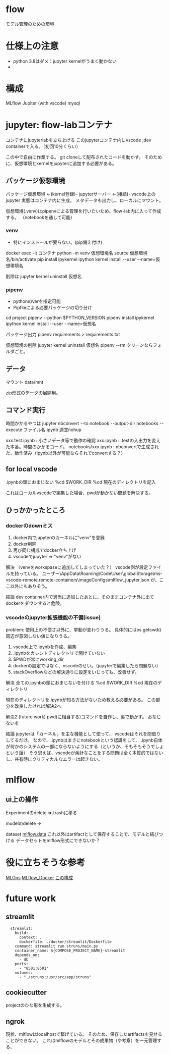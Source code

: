 # flow
モデル管理のための環境

# 仕様上の注意
* python 3.8はダメ：jupyter kernelがうまく動かない
* 






# 構成
MLflow
Jupiter (with vscode)
mysql

# jupyter: flow-labコンテナ

コンテナにjupyterlabを立ち上げる
このjupyterコンテナ内にvscode ;dev containerで入る。（初回10分くらい）

この中で自由に作業する。
git cloneして配布されたコードを動かす。
そのために、仮想環境とkernelをjupyterに追加する必要がある。

## パッケージ仮想環境

パッケージ仮想環境 <-(kernel登録)- jupyterサーバー <-(接続)- vscode上のjupyter
実態はコンテナ内に生成。
メタデータも出力し、ローカルにマウント。

仮想環境(.venv)はpipenvによる管理を行いたいため、flow-lab内に入って作成する。
（notebookを通して可能）


### venv
* 特にインストールが要らない。(pip備え付け)

docker exec -it コンテナ
python -m venv 仮想環境名
source 仮想環境名/bin/activate
pip install ipykernel
ipython kernel install --user --name=仮想環境名

削除は
jupyter kernel uninstall 仮想名

### pipenv
* pythonのverを指定可能
* Pipfileによる必要パッケージの切り分け

cd project
pipenv --python $PYTHON_VERSION
pipenv install ipykernel
ipython kernel install --user --name=仮想名

パッケージ出力
pipenv requirements > requirements.txt

仮想環境の削除
jupyter kernel uninstall 仮想名
pipenv --rm
クリーンならフォルダごと。

## データ
マウント
data/mnt

zip形式のデータの展開用。



## コマンド実行
時間かかるやつは
jupyter nbconvert --to notebook --output-dir notebooks --execute ファイル名.ipynb
適宜nohup

xxx.test.ipynb      : 小さいデータ等で動作の確認
xxx.ipynb           : .testの入出力を変えた本番。時間のかかるコード。
notebooks/xxx.ipynb : nbconvertで生成された、動作済み（ipynb以外が可能ならそれでconvertする？）





## for local vscode
.ipynbの頭におまじない
%cd $WORK_DIR
%cd 現在のディレクトリを記入

これはローカルvscodeで編集した場合、pwdが動かない問題を解決する。




## ひっかかったところ

### dockerのdownミス
1. docker内でjupyterのカーネルに"venv"を登録
2. docker削除
3. 再び同じ構成でdocker立ち上げ
4. vscodeでjupyter => "venv"がない

解決
（venvをworkspaseに追加してしまっていた？）
vscode側が設定ファイルを持っている。
ユーザー\AppData\Roaming\Code\User\globalStorage\ms-vscode-remote.remote-containers\imageConfigs\mlflow_jupyter.json
が、ここ以外にもありそう。

結論
dev container内で適当に追加したあとに、そのままコンテナ外に出てdockerをダウンすると危険。

### vscodeのjupyter拡張機能の不備(issue)
problem: 使用上の不便さ以外に、挙動が変わりうる。
具体的にはos.getcwd()周辺が意図しない値になりうる。

1. vscode上で.ipynbを作成、編集
2. .ipynbをカレントディレクトリで開けていない
3. $PWDが常にworking_dir
4. dockerの設定ではなく、vscodeのせい。（jupyterで編集したら問題ない）
5. stackOverflowなどの解決通りに設定をいじっても、改善せず。

解決
全ての.ipynbの頭におまじないを付ける
%cd $WORK_DIR
%cd 現在のディレクトリ

現在のディレクトリを.ipynbが知る方法がないため教える必要がある。
この部分を改良したければ解決2へ

解決2 (future work)
pwd(に相当する)コマンドを自作し、裏で動かす。
おなじないを

結論
jupyterは「カーネル」を主な機能として使って、
vscodeはそれを間借りしてるだけ。
なので、.ipynbはまさにnotebookという認識をして、
.ipynb自体が何かのシステムの一部にならないようにする（というか、そもそもそうでしょという話）
そう思えば、vscodeが余計なことをする問題は全く本質的ではないし、共有時にクリティカルなエラーは起きない。


# mlflow

## ui上の操作

Experimentのdelete
=>.trashに移る

modelのdelete
=>

dataset
[mlflow.data](https://mlflow.org/docs/latest/python_api/mlflow.data.html?highlight=delta#mlflow.data.delta_dataset_source.DeltaDatasetSource)
これ以外はartifactとして保存することで、モデルと結びつける
データセットをmlflow形式にできないか？


# 役に立ちそうな参考
[MLOps](https://qiita.com/c60evaporator/items/e0eb1a0c521d1310d95d)
[MLflow_Docker](https://qiita.com/c60evaporator/items/e1fd57a0263a19b629d1)
[この構成](https://zenn.dev/mamamajohn/articles/616c2b3e2ae24d)




# future work

## streamlit

```
  streamlit:
    build:
      context: .
      dockerfile: ./docker/streamlit/Dockerfile
    command: streamlit run struns/main.py
    container_name: ${COMPOSE_PROJECT_NAME}-streamlit
    depends_on: 
      - db
    ports:
      - "8501:8501"
    volumes:
      - "./struns:/usr/src/app/struns"
```

## cookiecutter
projectのひな形を生成する。


## ngrok
現状、mlflowはlocalhostで繋げている。
そのため、保存したartifactsを見せることができない。
これはmlflowのモデルとその成果物（や考察）を一元管理する、




